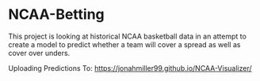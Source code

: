 # NCAA-Betting


This project is looking at historical NCAA basketball data in an attempt to create a model to predict 
whether a team will cover a spread as well as cover over unders.


Uploading Predictions To: https://jonahmiller99.github.io/NCAA-Visualizer/
   
   


 
